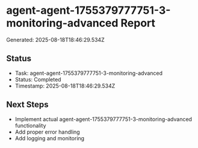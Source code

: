# agent-agent-1755379777751-3-monitoring-advanced Report

Generated: 2025-08-18T18:46:29.534Z

## Status
- Task: agent-agent-1755379777751-3-monitoring-advanced
- Status: Completed
- Timestamp: 2025-08-18T18:46:29.534Z

## Next Steps
- Implement actual agent-agent-1755379777751-3-monitoring-advanced functionality
- Add proper error handling
- Add logging and monitoring
